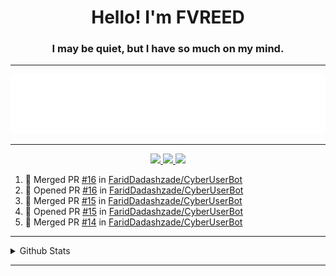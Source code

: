 <h1 align="center">Hello! I'm FVREED</h1>
<h3 align="center">I may be quiet, but I have so much on my mind.</h3>

----

<p align="center">
  <img src="fvreed.gif" alt="FaridDadashzade" />
</p>

----

<p align="center">
  <a href="https://github.com/FaridDadashzade">
    <img src="https://komarev.com/ghpvc/?username=fariddadashzade&color=blue&style=flat-square">
    
  </a>
  <a href="https://github.com/FaridDadashzade?tab=followers">
    <img src="https://img.shields.io/github/followers/FaridDadashzade?color=blue&label=Followers&style=flat-square">
    
  </a>
  <a href="https://github.com/FaridDadashzade?tab=stars">
    <img src="https://img.shields.io/github/stars/FaridDadashzade?color=blue&label=Ulduzlar&style=flat-square">
  </a>

<!--START_SECTION:activity-->
1. 🎉 Merged PR [#16](https://github.com/FaridDadashzade/CyberUserBot/pull/16) in [FaridDadashzade/CyberUserBot](https://github.com/FaridDadashzade/CyberUserBot)
2. 💪 Opened PR [#16](https://github.com/FaridDadashzade/CyberUserBot/pull/16) in [FaridDadashzade/CyberUserBot](https://github.com/FaridDadashzade/CyberUserBot)
3. 🎉 Merged PR [#15](https://github.com/FaridDadashzade/CyberUserBot/pull/15) in [FaridDadashzade/CyberUserBot](https://github.com/FaridDadashzade/CyberUserBot)
4. 💪 Opened PR [#15](https://github.com/FaridDadashzade/CyberUserBot/pull/15) in [FaridDadashzade/CyberUserBot](https://github.com/FaridDadashzade/CyberUserBot)
5. 🎉 Merged PR [#14](https://github.com/FaridDadashzade/CyberUserBot/pull/14) in [FaridDadashzade/CyberUserBot](https://github.com/FaridDadashzade/CyberUserBot)
<!--END_SECTION:activity-->

----

<details>
  <summary>Github Stats</summary>

<p align="center"><img src="https://github-readme-stats.vercel.app/api?username=FaridDadashzade&show_icons=true&%20&locale=en&theme=dark&layout=compact" alt="FaridDadashzade" /></p>

</details>

----

